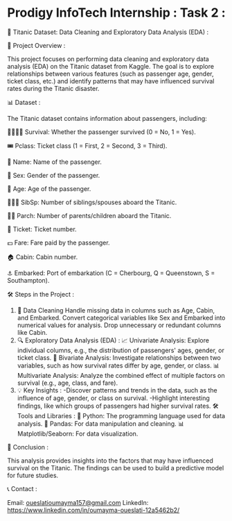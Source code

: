 # Prodigy InfoTech Internship : Task 2 :

🚢 Titanic Dataset: Data Cleaning and Exploratory Data Analysis (EDA) :

📝 Project Overview : 

This project focuses on performing data cleaning and exploratory data analysis (EDA) on the Titanic dataset from Kaggle. The goal is to explore relationships between various features (such as passenger age, gender, ticket class, etc.) and identify patterns that may have influenced survival rates during the Titanic disaster.

📊 Dataset :

The Titanic dataset contains information about passengers, including:

🧍‍♂️🧍‍♀️ Survival: Whether the passenger survived (0 = No, 1 = Yes).

🎟️ Pclass: Ticket class (1 = First, 2 = Second, 3 = Third).

📛 Name: Name of the passenger.

👤 Sex: Gender of the passenger.

👶 Age: Age of the passenger.

👨‍👩‍👦 SibSp: Number of siblings/spouses aboard the Titanic.

👨‍👧 Parch: Number of parents/children aboard the Titanic.

🎫 Ticket: Ticket number.

💵 Fare: Fare paid by the passenger.

🏠 Cabin: Cabin number.

⚓ Embarked: Port of embarkation (C = Cherbourg, Q = Queenstown, S = Southampton).

🛠️ Steps in the Project :
1. 🧹 Data Cleaning
Handle missing data in columns such as Age, Cabin, and Embarked.
Convert categorical variables like Sex and Embarked into numerical values for analysis.
Drop unnecessary or redundant columns like Cabin.
2. 🔍 Exploratory Data Analysis (EDA) :
📈 Univariate Analysis: Explore individual columns, e.g., the distribution of passengers' ages, gender, or ticket class.
🔗 Bivariate Analysis: Investigate relationships between two variables, such as how survival rates differ by age, gender, or class.
📊 Multivariate Analysis: Analyze the combined effect of multiple factors on survival (e.g., age, class, and fare).
3. 💡 Key Insights :
-Discover patterns and trends in the data, such as the influence of age, gender, or class on survival.
-Highlight interesting findings, like which groups of passengers had higher survival rates.
🛠️ Tools and Libraries :
🐍 Python: The programming language used for data analysis.
🐼 Pandas: For data manipulation and cleaning.
📊 Matplotlib/Seaborn: For data visualization.

📌 Conclusion :

This analysis provides insights into the factors that may have influenced survival on the Titanic. The findings can be used to build a predictive model for future studies.

📞 Contact :

Email: oueslatioumayma157@gmail.com
LinkedIn: https://www.linkedin.com/in/oumayma-oueslati-12a5462b2/

